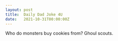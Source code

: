 ```yaml
---
layout: post
title:  Daily Dad Joke 4U
date:   2021-10-31T00:00:00Z
---
```

Who do monsters buy cookies from? Ghoul scouts.
